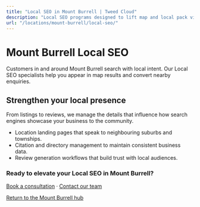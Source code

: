 ```yaml
---
title: "Local SEO in Mount Burrell | Tweed Cloud"
description: "Local SEO programs designed to lift map and local pack visibility for Mount Burrell businesses."
url: "/locations/mount-burrell/local-seo/"
---
```


# Mount Burrell Local SEO

Customers in and around Mount Burrell search with local intent. Our Local SEO specialists help you appear in map results and convert nearby enquiries.

## Strengthen your local presence

From listings to reviews, we manage the details that influence how search engines showcase your business to the community.

- Location landing pages that speak to neighbouring suburbs and townships.
- Citation and directory management to maintain consistent business data.
- Review generation workflows that build trust with local audiences.

### Ready to elevate your Local SEO in Mount Burrell?

[Book a consultation](/consultation/) · [Contact our team](/contact/)

[Return to the Mount Burrell hub](/locations/mount-burrell/)
